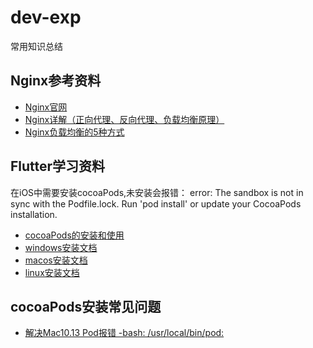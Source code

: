 # dev-exp
常用知识总结

## Nginx参考资料

- [Nginx官网](https://nginx.org/en/download.html)
- [Nginx详解（正向代理、反向代理、负载均衡原理）](https://blog.csdn.net/tsummerb/article/details/79248015)
- [Nginx负载均衡的5种方式](https://blog.csdn.net/zhang6622056/article/details/82586936)



## Flutter学习资料
在iOS中需要安装cocoaPods,未安装会报错：
 error: The sandbox is not in sync with the Podfile.lock. Run 'pod install' or update your CocoaPods installation.

- [cocoaPods的安装和使用](https://www.jianshu.com/p/b656c3c59af5)
- [windows安装文档](https://blog.csdn.net/m075097/article/details/79639116)
- [macos安装文档](https://blog.csdn.net/wangjunling888/article/details/80768285)
- [linux安装文档](https://flutter.io/setup-linux/)

## cocoaPods安装常见问题

- [解决Mac10.13 Pod报错 -bash: /usr/local/bin/pod: ](https://blog.csdn.net/xuyang844175181/article/details/79162068) 
